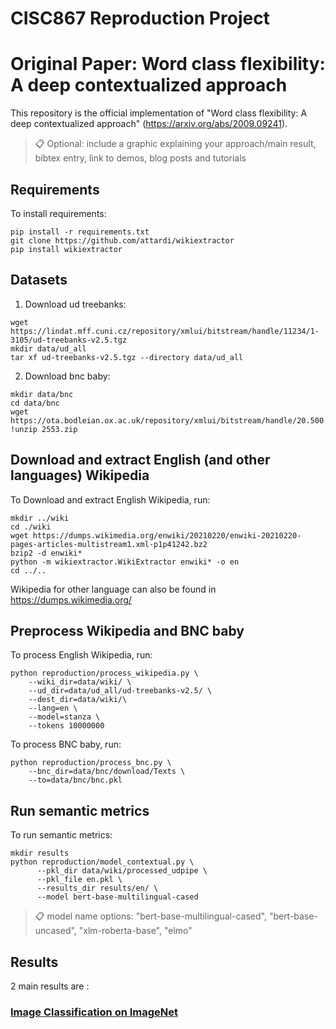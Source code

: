 # CISC867 Reproduction Project

# Original Paper: Word class flexibility: A deep contextualized approach

This repository is the official implementation of "Word class flexibility: A deep contextualized approach" (https://arxiv.org/abs/2009.09241). 

>📋  Optional: include a graphic explaining your approach/main result, bibtex entry, link to demos, blog posts and tutorials

## Requirements

To install requirements:

```setup
pip install -r requirements.txt
git clone https://github.com/attardi/wikiextractor
pip install wikiextractor
```

## Datasets

1. Download ud treebanks:

```datasets
wget https://lindat.mff.cuni.cz/repository/xmlui/bitstream/handle/11234/1-3105/ud-treebanks-v2.5.tgz
mkdir data/ud_all
tar xf ud-treebanks-v2.5.tgz --directory data/ud_all
```

2. Download bnc baby:
```datasets
mkdir data/bnc
cd data/bnc
wget https://ota.bodleian.ox.ac.uk/repository/xmlui/bitstream/handle/20.500.12024/2553/2553.zip
!unzip 2553.zip

```

## Download and extract English (and other languages) Wikipedia

To Download and extract English Wikipedia, run:

```wiki
mkdir ../wiki
cd ./wiki
wget https://dumps.wikimedia.org/enwiki/20210220/enwiki-20210220-pages-articles-multistream1.xml-p1p41242.bz2
bzip2 -d enwiki*
python -m wikiextractor.WikiExtractor enwiki* -o en
cd ../..
```
Wikipedia for other language can also be found in https://dumps.wikimedia.org/


## Preprocess Wikipedia and BNC baby

To process English Wikipedia, run:

```wiki
python reproduction/process_wikipedia.py \
    --wiki_dir=data/wiki/ \
    --ud_dir=data/ud_all/ud-treebanks-v2.5/ \
    --dest_dir=data/wiki/\
    --lang=en \
    --model=stanza \
    --tokens 10000000
```

To process BNC baby, run:

```bnc
python reproduction/process_bnc.py \
    --bnc_dir=data/bnc/download/Texts \
    --to=data/bnc/bnc.pkl

```

## Run semantic metrics

To run semantic metrics:

```metrics
mkdir results
python reproduction/model_contextual.py \
      --pkl_dir data/wiki/processed_udpipe \
      --pkl_file en.pkl \
      --results_dir results/en/ \
      --model bert-base-multilingual-cased
```

>📋  model name options: "bert-base-multilingual-cased", "bert-base-uncased", "xlm-roberta-base", "elmo"

## Results

2 main results are :

### [Image Classification on ImageNet](https://paperswithcode.com/sota/image-classification-on-imagenet)


